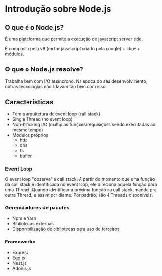 # Introdução sobre Node.js
## O que é o Node.js?
É uma plataforma que permite a execução de javascript server side.

É composto pela v8 (motor javascript criado pela google) + libuv + módulos.

## O que o Node.js resolve?
Trabalha bem com I/O assíncrono. Na época do seu desenvolvimento, outras 
tecnologias não lidavam tão bem com isso.

## Características
- Tem a arquitetura de event loop (call stack)
- Single Thread (no event loop)
- Non-blocking I/O (multiplas funções/requisições sendo executadas ao mesmo tempo)
- Módulos próprios
  - http
  - dns
  - fs
  - buffer

### Event Loop
O event loop "observa" a call stack. A partir do momento que uma função da call 
stack é identificada no event loop, ele direciona aquela função para uma Thread.
Quando identificar a próxima função na call stack, manda pra outra Thread, e 
assim por diante. Por padrão, são 4 Threads disponíveis.

### Gerenciadores de pacotes
- Npm e Yarn
- Bibliotecas externas
- Disponibilização de bibliotecas para uso de terceiros

### Frameworks
- Express
- Egg.js
- Nest.js
- Adonis.js